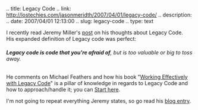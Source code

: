 .. title: Legacy Code
.. link: http://lostechies.com/jasonmeridth/2007/04/01/legacy-code/
.. description: 
.. date: 2007/04/01 12:13:00
.. slug: legacy-code
.. type: text


I recently read Jeremy Miller's [post](http://codebetter.com/blogs/jeremy.miller/archive/2007/04/01/Removing-the-_2200_Legacy_2200_-from-your-Code.aspx) on his thoughts about Legacy Code.  His expanded definition of Legacy code was perfect:  


###### **Legacy code is code that you're afraid of**, but is too valuable or big to toss away. 

He comments on Michael Feathers and how his book "[Working Effectively with Legacy Code](http://www.amazon.com/Working-Effectively-Legacy-Robert-Martin/dp/0131177052)" is a pillar of knowledge in regards to Legacy Code and how to approach/handle it; you can [Start here](http://www.objectmentor.com/resources/articles/WorkingEffectivelyWithLegacyCode.pdf). 

I'm not going to repeat everything Jeremy states, so go read his [blog entry](http://codebetter.com/blogs/jeremy.miller/archive/2007/04/01/Removing-the-_2200_Legacy_2200_-from-your-Code.aspx).
